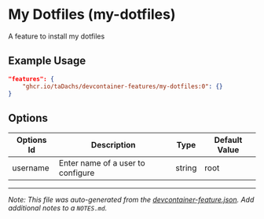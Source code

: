 
# My Dotfiles (my-dotfiles)

A feature to install my dotfiles

## Example Usage

```json
"features": {
    "ghcr.io/taDachs/devcontainer-features/my-dotfiles:0": {}
}
```

## Options

| Options Id | Description | Type | Default Value |
|-----|-----|-----|-----|
| username | Enter name of a user to configure | string | root |



---

_Note: This file was auto-generated from the [devcontainer-feature.json](https://github.com/taDachs/devcontainer-features/blob/main/src/my-dotfiles/devcontainer-feature.json).  Add additional notes to a `NOTES.md`._

